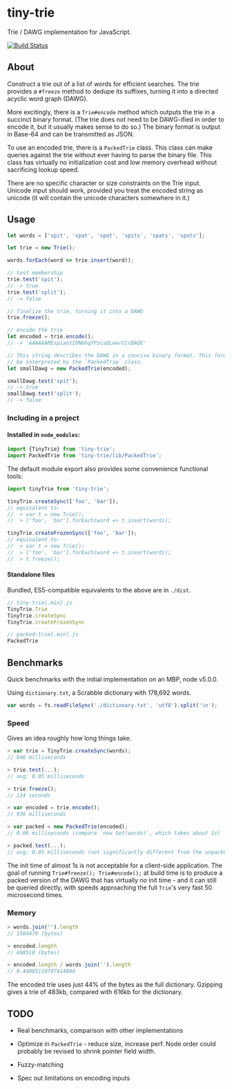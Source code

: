 tiny-trie
===

Trie / DAWG implementation for JavaScript.

[![Build Status](https://travis-ci.org/jnu/tiny-trie.svg?branch=master)](https://travis-ci.org/jnu/tiny-trie)

## About

Construct a trie out of a list of words for efficient searches. The trie
provides a `#freeze` method to dedupe its suffixes, turning it into a directed
acyclic word graph (DAWG).

More excitingly, there is a `Trie#encode` method which outputs the trie in a
succinct binary format. (The trie does not need to be DAWG-ified in order to
encode it, but it usually makes sense to do so.) The binary format is output in
Base-64 and can be transmitted as JSON.

To use an encoded trie, there is a `PackedTrie` class. This class can make
queries against the trie without ever having to parse the binary file. This
class has virtually no initialization cost and low memory overhead without
sacrificing lookup speed.

There are no specific character or size constraints on the Trie input. Unicode
input should work, provided you treat the encoded string as unicode (it will
contain the unicode characters somewhere in it.)

## Usage

```js
let words = ['spit', 'spat', 'spot', 'spits', 'spats', 'spots'];

let trie = new Trie();

words.forEach(word => trie.insert(word));

// test membership
trie.test('spit');
// -> true
trie.test('split');
// -> false

// finalize the trie, turning it into a DAWG
trie.freeze();

// encode the trie
let encoded = trie.encode();
// -> 'A4AAAAMEspiaotI0NmhqfPzcsQLwwrCCcBAQE'

// This string describes the DAWG in a concise binary format. This format can
// be interpreted by the `PackedTrie` class.
let smallDawg = new PackedTrie(encoded);

smallDawg.test('spit');
// -> true
smallDawg.test('split');
// -> false
```

### Including in a project

#### Installed in `node_modules`:
```js
import {TinyTrie} from 'tiny-trie';
import PackedTrie from 'tiny-trie/lib/PackedTrie';
```

The default module export also provides some convenience functional tools:

```js
import tinyTrie from 'tiny-trie';

tinyTrie.createSync(['foo', 'bar']);
// equivalent to:
//  > var t = new Trie();
//  > ['foo', 'bar'].forEach(word => t.insert(word));

tinyTrie.createFrozenSync(['foo', 'bar']);
// equivalent to:
//  > var t = new Trie();
//  > ['foo', 'bar'].forEach(word => t.insert(word));
//  > t.freeze();
```

#### Standalone files
Bundled, ES5-compatible equivalents to the above are in `./dist`.

```js
// tiny-trie[.min].js
TinyTrie.Trie
TinyTrie.createSync
TinyTrie.createFrozenSync

// packed-trie[.min].js
PackedTrie
```

## Benchmarks

Quick benchmarks with the initial implementation on an MBP, node v5.0.0.

Using `dictionary.txt`, a Scrabble dictionary with 178,692 words.

```js
var words = fs.readFileSync('./dictionary.txt', 'utf8').split('\n');
```

### Speed

Gives an idea roughly how long things take.

```js
> var trie = TinyTrie.createSync(words);
// 846 milliseconds

> trie.test(...);
// avg: 0.05 milliseconds

> trie.freeze();
// 124 seconds

> var encoded = trie.encode();
// 936 milliseconds

> var packed = new PackedTrie(encoded);
// 0.06 milliseconds (compare `new Set(words)`, which takes about 1s)

> packed.test(...);
// avg: 0.05 milliseconds (not significantly different from the unpacked trie!)
```

The init time of almost 1s is not acceptable for a client-side application.
The goal of running `Trie#freeze(); Trie#encode();` at build time is to
produce a packed version of the DAWG that has virtually *no* init time - and it
can still be queried directly, with speeds approaching the full `Trie`'s very
fast 50 microsecond times.

### Memory

```js
> words.join('').length
// 1584476 (bytes)

> encoded.length
// 698518 (bytes)

> encoded.length / words.join('').length
// 0.44085110787414894
```

The encoded trie uses just 44% of the bytes as the full dictionary. Gzipping
gives a trie of 483kb, compared with 616kb for the dictionary.

## TODO

* Real benchmarks, comparison with other implementations

* Optimize in `PackedTrie` - reduce size, increase perf. Node order could
probably be revised to shrink pointer field width.

* Fuzzy-matching

* Spec out limitations on encoding inputs
